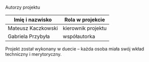 Autorzy projektu

|    Imię i nazwisko    |        Rola w projekcie            |
|-----------------------|------------------------------------|
|  Mateusz Kaczkowski   |       kierownik projektu           |
|  Gabriela Przybyła    |          współautorka              |

Projekt został wykonany w duecie – każda osoba miała swój wkład techniczny i merytoryczny.